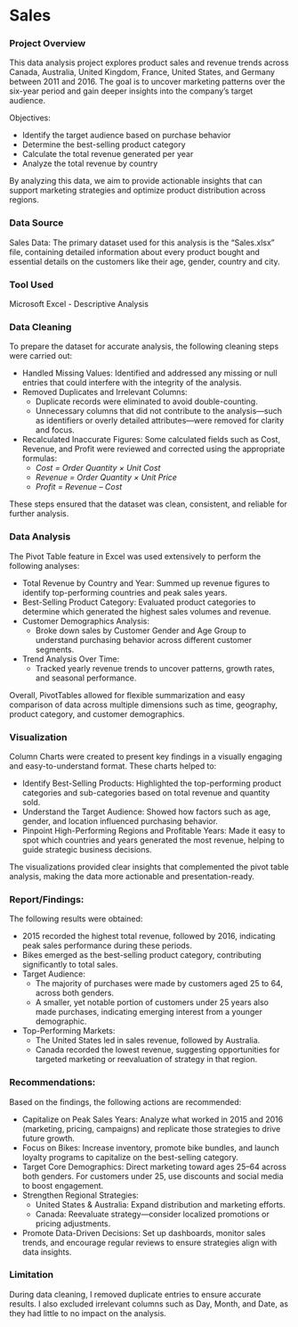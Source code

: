 # Sales

### Project Overview

This data analysis project explores product sales and revenue trends across Canada, Australia, United Kingdom, France, United States, and Germany between 2011 and 2016. The goal is to uncover marketing patterns over the six-year period and gain deeper insights into the company’s target audience.

Objectives:
- Identify the target audience based on purchase behavior
- Determine the best-selling product category
- Calculate the total revenue generated per year
- Analyze the total revenue by country

By analyzing this data, we aim to provide actionable insights that can support marketing strategies and optimize product distribution across regions.

### Data Source
Sales Data: The primary dataset used for this analysis is the “Sales.xlsx” file, containing detailed information about every product bought and essential details on the customers like their age, gender, country and city. 

### Tool Used
Microsoft Excel - Descriptive Analysis

### Data Cleaning
To prepare the dataset for accurate analysis, the following cleaning steps were carried out:
- Handled Missing Values: Identified and addressed any missing or null entries that could interfere with the integrity of the analysis.
- Removed Duplicates and Irrelevant Columns:
  - Duplicate records were eliminated to avoid double-counting.
  - Unnecessary columns that did not contribute to the analysis—such as identifiers or overly detailed attributes—were removed for clarity and focus.
- Recalculated Inaccurate Figures: Some calculated fields such as Cost, Revenue, and Profit were reviewed and corrected using the appropriate formulas:
    - *Cost = Order Quantity × Unit Cost*
    - *Revenue = Order Quantity × Unit Price*
    - *Profit = Revenue – Cost*
      
These steps ensured that the dataset was clean, consistent, and reliable for further analysis.

### Data Analysis
The Pivot Table feature in Excel was used extensively to perform the following analyses:
- Total Revenue by Country and Year: Summed up revenue figures to identify top-performing countries and peak sales years.
- Best-Selling Product Category: Evaluated product categories to determine which generated the highest sales volumes and revenue.
- Customer Demographics Analysis:
  - Broke down sales by Customer Gender and Age Group to understand purchasing behavior across different customer segments.
- Trend Analysis Over Time:
  - Tracked yearly revenue trends to uncover patterns, growth rates, and seasonal performance.

Overall, PivotTables allowed for flexible summarization and easy comparison of data across multiple dimensions such as time, geography, product category, and customer demographics.

### Visualization
Column Charts were created to present key findings in a visually engaging and easy-to-understand format. These charts helped to:
- Identify Best-Selling Products: Highlighted the top-performing product categories and sub-categories based on total revenue and quantity sold.
- Understand the Target Audience: Showed how factors such as age, gender, and location influenced purchasing behavior.
- Pinpoint High-Performing Regions and Profitable Years: Made it easy to spot which countries and years generated the most revenue, helping to guide strategic business decisions.

The visualizations provided clear insights that complemented the pivot table analysis, making the data more actionable and presentation-ready.

### Report/Findings:
The following results were obtained:
- 2015 recorded the highest total revenue, followed by 2016, indicating peak sales performance during these periods.
- Bikes emerged as the best-selling product category, contributing significantly to total sales.
- Target Audience:
  - The majority of purchases were made by customers aged 25 to 64, across both genders.
  - A smaller, yet notable portion of customers under 25 years also made purchases, indicating emerging interest from a younger demographic.
- Top-Performing Markets:
  - The United States led in sales revenue, followed by Australia.
  - Canada recorded the lowest revenue, suggesting opportunities for targeted marketing or reevaluation of strategy in that region.

### Recommendations:
Based on the findings, the following actions are recommended:
- Capitalize on Peak Sales Years: Analyze what worked in 2015 and 2016 (marketing, pricing, campaigns) and replicate those strategies to drive future growth.
- Focus on Bikes: Increase inventory, promote bike bundles, and launch loyalty programs to capitalize on the best-selling category.
- Target Core Demographics: Direct marketing toward ages 25–64 across both genders. For customers under 25, use discounts and social media to boost engagement.
- Strengthen Regional Strategies:
  - United States & Australia: Expand distribution and marketing efforts.
  - Canada: Reevaluate strategy—consider localized promotions or pricing adjustments.
- Promote Data-Driven Decisions: Set up dashboards, monitor sales trends, and encourage regular reviews to ensure strategies align with data insights.

### Limitation
During data cleaning, I removed duplicate entries to ensure accurate results. I also excluded irrelevant columns such as Day, Month, and Date, as they had little to no impact on the analysis.
